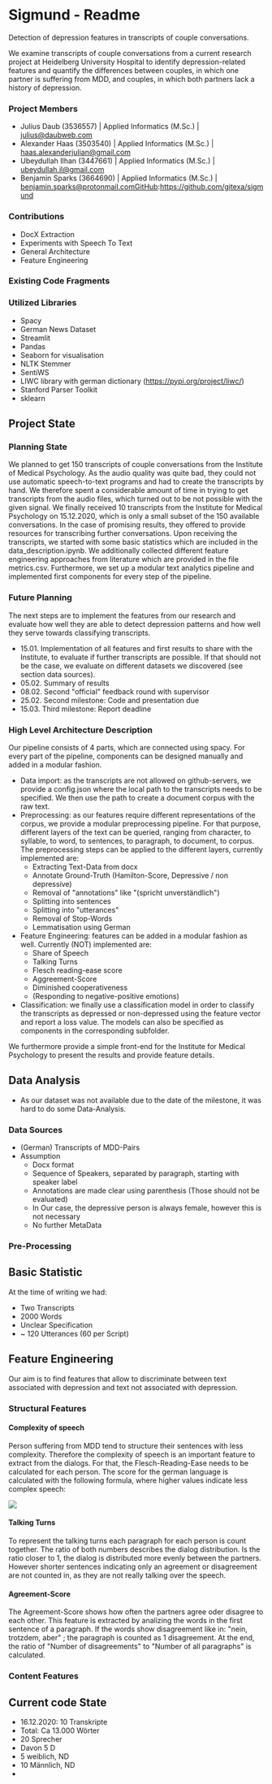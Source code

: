 # Sigmund - Readme
Detection of depression features in transcripts of couple conversations. 

We examine transcripts of couple conversations from a current research project at Heidelberg University Hospital to identify depression-related features and quantify the
differences between couples, in which one partner is suffering from MDD, and couples, in which both partners lack a history of depression. 

### Project Members
* Julius Daub (3536557) | Applied Informatics (M.Sc.) | julius@daubweb.com
* Alexander Haas (3503540) | Applied Informatics (M.Sc.) | haas.alexanderjulian@gmail.com
* Ubeydullah Ilhan (3447661) | Applied Informatics (M.Sc.) | ubeydullah.il@gmail.com
* Benjamin Sparks (3664690) | Applied Informatics (M.Sc.) | benjamin.sparks@protonmail.comGitHub:https://github.com/gitexa/sigmund


### Contributions
- DocX Extraction
- Experiments with Speech To Text
- General Architecture
- Feature Engineering

### Existing Code Fragments

### Utilized Libraries
* Spacy
* German News Dataset
* Streamlit
* Pandas
* Seaborn for visualisation
* NLTK Stemmer
* SentiWS
* LIWC library with german dictionary (https://pypi.org/project/liwc/)
* Stanford Parser Toolkit 
* sklearn


## Project State

### Planning State
We planned to get 150 transcripts of couple conversations from the Institute of Medical Psychology. As the audio quality was quite bad, they could not use automatic speech-to-text programs and had to create the transcripts by hand. We therefore spent a considerable amount of time in trying to get transcripts from the audio files, which turned out to be not possible with the given signal. We finally received 10 transcripts from the Institute for Medical Psychology on 15.12.2020, which is only a small subset of the 150 available conversations. In the case of promising results, they offered to provide resources for transcribing further conversations. Upon receiving the transcripts, we started with some basic statistics which are included in the data_description.ipynb. We additionally collected different feature engineering approaches from literature which are provided in the file metrics.csv. Furthermore, we set up a modular text analytics pipeline and implemented first components for every step of the pipeline.

### Future Planning
The next steps are to implement the features from our research and evaluate how well they are able to detect depression patterns and how well they serve towards classifying transcripts. 
- 15.01. Implementation of all features and first results to share with the Institute, to evaluate if further transcripts are possible. If that should not be the case, we evaluate on different datasets we discovered (see section data sources).
- 05.02. Summary of results
- 08.02. Second "official" feedback round with supervisor
- 25.02. Second milestone: Code and presentation due
- 15.03. Third milestone: Report deadline 

### High Level Architecture Description 
Our pipeline consists of 4 parts, which are connected using spacy. For every part of the pipeline, components can be designed manually and added in a modular fashion.
* Data import: as the transcripts are not allowed on github-servers, we provide a config.json where the local path to the transcripts needs to be specified. We then use the path to create a document corpus with the raw text. 
* Preprocessing: as our features require different representations of the corpus, we provide a modular preprocessing pipeline. For that purpose, different layers of the text can be queried, ranging from character, to syllable, to word, to sentences, to paragraph, to document, to corpus. The preprocessing steps can be applied to the different layers, currently implemented are:
    * Extracting Text-Data from docx
    * Annotate Ground-Truth (Hamilton-Score, Depressive / non depressive)
    * Removal of "annotations" like "(spricht unverständlich")
    * Splitting into sentences
    * Splitting into "utterances"
    * Removal of Stop-Words
    * Lemmatisation using German
* Feature Engineering: features can be added in a modular fashion as well. Currently (NOT) implemented are:
    * Share of Speech
    * Talking Turns
    * Flesch reading-ease score
    * Aggreement-Score
    * Diminished cooperativeness
    * (Responding to negative-positive emotions) 
* Classification: we finally use a classification model in order to classify the transcripts as depressed or non-depressed using the feature vector and report a loss value. The models can also be specified as components in the corresponding subfolder.

We furthermore provide a simple front-end for the Institute for Medical Psychology to present the results and provide feature details. 

## Data Analysis
* As our dataset was not available due to the date of the milestone, it was hard to do some Data-Analysis.

### Data Sources
* (German) Transcripts of MDD-Pairs
* Assumption
    * Docx format
    * Sequence of Speakers, separated by paragraph, starting with speaker label
    * Annotations are made clear using parenthesis (Those should not be evaluated)
    * In Our case, the depressive person is always female, however this is not necessary
    * No further MetaData   
 

### Pre-Processing

## Basic Statistic
At the time of writing we had:
* Two Transcripts
* 2000 Words
* Unclear Specification
* ~ 120 Utterances (60 per Script)
## Feature Engineering
Our aim is to find features that allow to discriminate between text associated with depression and text not associated with depression.
### Structural Features
#### Complexity of speech
Person suffering from MDD tend to structure their sentences with less complexity. Therefore the complexity of speech is an important feature to extract from the dialogs. For that, the Flesch-Reading-Ease needs to be calculated for each person. The score for the german language is calculated with the following formula,
where higher values indicate less complex speech:

<img src="https://render.githubusercontent.com/render/math?math=\text{FRE}_\text{german} = 180 - \frac{\text{total words}}{\text{total sentences}} - (58.5 \times \frac{\text{total syllables}}{\text{total words}})">

#### Talking Turns
To represent the talking turns each paragraph for each person is count together. 
The ratio of both numbers describes the dialog distribution. Is the ratio closer to 1, the dialog is
distributed more evenly between the partners.
However shorter sentences indicating only an agreement or disagreement are not counted in, as they are 
not really talking over the speech.

#### Agreement-Score
The Agreement-Score shows how often the partners agree oder disagree to each other. This feature is extracted by analizing the words in the first sentence of a paragraph. If the words show disagreement like in: "nein, trotzdem, aber" ; the paragraph is counted as 1 disagreement. At the end, the ratio of "Number of disagreements" to "Number of all paragraphs" is calculated.  

### Content Features
## Current code State
* 16.12.2020: 10 Transkripte
* Total: Ca 13.000 Wörter
* 20 Sprecher
* Davon 5 D
* 5 weiblich, ND
* 10 Männlich, ND
* 



